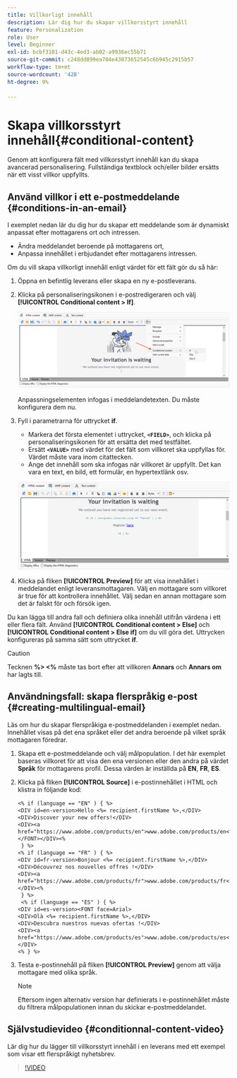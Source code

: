 ```yaml
---
title: Villkorligt innehåll
description: Lär dig hur du skapar villkorsstyrt innehåll
feature: Personalization
role: User
level: Beginner
exl-id: bcbf3101-d43c-4ed3-ab02-a9936ec55b71
source-git-commit: c248dd899ea704e43873652545c6b945c2915b57
workflow-type: tm+mt
source-wordcount: '428'
ht-degree: 9%

---
```


# Skapa villkorsstyrt innehåll{#conditional-content}

Genom att konfigurera fält med villkorsstyrt innehåll kan du skapa avancerad personalisering. Fullständiga textblock och/eller bilder ersätts när ett visst villkor uppfyllts.


## Använd villkor i ett e-postmeddelande {#conditions-in-an-email}

I exemplet nedan lär du dig hur du skapar ett meddelande som är dynamiskt anpassat efter mottagarens ort och intressen.

* Ändra meddelandet beroende på mottagarens ort,
* Anpassa innehållet i erbjudandet efter mottagarens intressen.

Om du vill skapa villkorligt innehåll enligt värdet för ett fält gör du så här:

1. Öppna en befintlig leverans eller skapa en ny e-postleverans.
1. Klicka på personaliseringsikonen i e-postredigeraren och välj **[!UICONTROL Conditional content > If]**.

   ![Infoga ett villkor](assets/condition-insert.png)

   Anpassningselementen infogas i meddelandetexten. Du måste konfigurera dem nu.

1. Fyll i parametrarna för uttrycket **if**.

   * Markera det första elementet i uttrycket, **`<FIELD>`**, och klicka på personaliseringsikonen för att ersätta det med testfältet.
   * Ersätt **`<VALUE>`** med värdet för det fält som villkoret ska uppfyllas för. Värdet måste vara inom citattecken.
   * Ange det innehåll som ska infogas när villkoret är uppfyllt. Det kan vara en text, en bild, ett formulär, en hypertextlänk osv.

   ![Villkor i ett e-postmeddelande](assets/condition-in-email.png)

1. Klicka på fliken **[!UICONTROL Preview]** för att visa innehållet i meddelandet enligt leveransmottagaren. Välj en mottagare som villkoret är true för att kontrollera innehållet. Välj sedan en annan mottagare som det är falskt för och försök igen.

Du kan lägga till andra fall och definiera olika innehåll utifrån värdena i ett eller flera fält. Använd **[!UICONTROL Conditional content > Else]** och **[!UICONTROL Conditional content > Else if]** om du vill göra det. Uttrycken konfigureras på samma sätt som uttrycket **if**.

>[!CAUTION]
>
>Tecknen **%> &lt;%** måste tas bort efter att villkoren **Annars** och **Annars om** har lagts till.


## Användningsfall: skapa flerspråkig e-post {#creating-multilingual-email}

Läs om hur du skapar flerspråkiga e-postmeddelanden i exemplet nedan. Innehållet visas på det ena språket eller det andra beroende på vilket språk mottagaren föredrar.

1. Skapa ett e-postmeddelande och välj målpopulation. I det här exemplet baseras villkoret för att visa den ena versionen eller den andra på värdet **Språk** för mottagarens profil. Dessa värden är inställda på **EN**, **FR**, **ES**.
1. Klicka på fliken **[!UICONTROL Source]** i e-postinnehållet i HTML och klistra in följande kod:

   ```
   <% if (language == "EN" ) { %>
   <DIV id=en-version>Hello <%= recipient.firstName %>,</DIV>
   <DIV>Discover your new offers!</DIV>
   <DIV><a href="https://www.adobe.com/products/en">www.adobe.com/products/en</A></FONT></DIV><%
    } %>
   <% if (language == "FR" ) { %>
   <DIV id=fr-version>Bonjour <%= recipient.firstName %>,</DIV>
   <DIV>Découvrez nos nouvelles offres !</DIV>
   <DIV><a href="https://www.adobe.com/products/fr">www.adobe.com/products/fr</A></DIV><%
    } %>
    <% if (language == "ES" ) { %>
   <DIV id=es-version><FONT face=Arial>
   <DIV>Olà <%= recipient.firstName %>,</DIV>
   <DIV>Descubra nuestros nuevas ofertas !</DIV>
   <DIV><a href="https://www.adobe.com/products/es">www.adobe.com/products/es</A></DIV>
   <% } %>
   ```

1. Testa e-postinnehåll på fliken **[!UICONTROL Preview]** genom att välja mottagare med olika språk.

   >[!NOTE]
   >
   >Eftersom ingen alternativ version har definierats i e-postinnehållet måste du filtrera målpopulationen innan du skickar e-postmeddelandet.

## Självstudievideo {#conditionnal-content-video}

Lär dig hur du lägger till villkorsstyrt innehåll i en leverans med ett exempel som visar ett flerspråkigt nyhetsbrev.

>[!VIDEO](https://video.tv.adobe.com/v/335682?quality=12)

